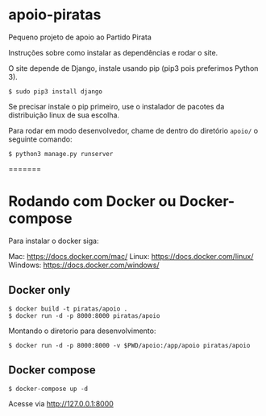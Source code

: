 # apoio-piratas
Pequeno projeto de apoio ao Partido Pirata

Instruções sobre como instalar as dependências e rodar o site.

O site depende de Django, instale usando pip (pip3 pois preferimos Python 3).
```
$ sudo pip3 install django
```

Se precisar instale o pip primeiro, use o instalador de pacotes da distribuição linux de sua escolha.

Para rodar em modo desenvolvedor, chame de dentro do diretório `apoio/` o seguinte comando:
```
$ python3 manage.py runserver
```

=======

# Rodando com Docker ou Docker-compose

Para instalar o docker siga:

Mac: https://docs.docker.com/mac/
Linux: https://docs.docker.com/linux/
Windows: https://docs.docker.com/windows/


## Docker only

```
$ docker build -t piratas/apoio .
$ docker run -d -p 8000:8000 piratas/apoio
```

Montando o diretorio para desenvolvimento:

```
$ docker run -d -p 8000:8000 -v $PWD/apoio:/app/apoio piratas/apoio
```

## Docker compose

```
$ docker-compose up -d
```

Acesse via http://127.0.0.1:8000

